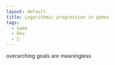 ```yaml
---
layout: default
title: Logarithmic progression in games
tags:
  - Game
  - Dev
  - 👾
---
```

overarching goals are meaningless